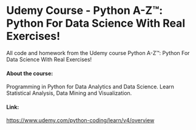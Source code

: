 # Udemy Course - Python A-Z™: Python For Data Science With Real Exercises!
All code and homework from the Udemy course Python A-Z™: Python For Data Science With Real Exercises!

#### About the course:
Programming in Python for Data Analytics and Data Science. Learn Statistical Analysis, Data Mining and Visualization.

#### Link:
https://www.udemy.com/python-coding/learn/v4/overview
